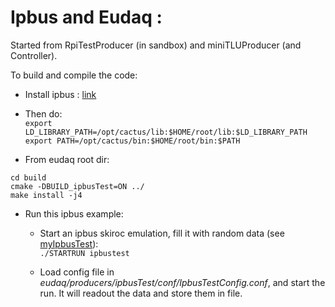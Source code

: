 # Ipbus and Eudaq : 
Started from RpiTestProducer (in sandbox) and miniTLUProducer (and Controller).

To build and compile the code:

 * Install ipbus : [link](https://svnweb.cern.ch/trac/cactus/wiki/uhalQuickTutorial#HowtoInstalltheIPbusSuite)

 * Then do:  
  `export LD_LIBRARY_PATH=/opt/cactus/lib:$HOME/root/lib:$LD_LIBRARY_PATH`  
  `export PATH=/opt/cactus/bin:$HOME/root/bin:$PATH`
  
 * From eudaq root dir:
```
cd build
cmake -DBUILD_ipbusTest=ON ../
make install -j4
```

  * Run this ipbus example:

    * Start an ipbus skiroc emulation, fill it with random data (see [myIpbusTest](https://github.com/asteencern/ipbus-test)):  
 `./STARTRUN ipbustest`

    * Load config file in *eudaq/producers/ipbusTest/conf/IpbusTestConfig.conf*, and start the run. It will readout the data and store them in file.
